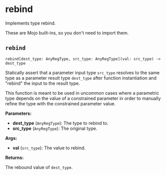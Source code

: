 # rebind

Implements type rebind.

These are Mojo built-ins, so you don't need to import them.

## `rebind`

`rebind[dest_type: AnyRegType, src_type: AnyRegType](val: src_type) -> dest_type`

Statically assert that a parameter input type `src_type` resolves to the same type as a parameter result type `dest_type` after function instantiation and "rebind" the input to the result type.

This function is meant to be used in uncommon cases where a parametric type depends on the value of a constrained parameter in order to manually refine the type with the constrained parameter value.

**Parameters:**

- ​**dest\_type** (`AnyRegType`): The type to rebind to.
- ​**src\_type** (`AnyRegType`): The original type.

**Args:**

- ​**val** (`src_type`): The value to rebind.

**Returns:**

The rebound value of `dest_type`.